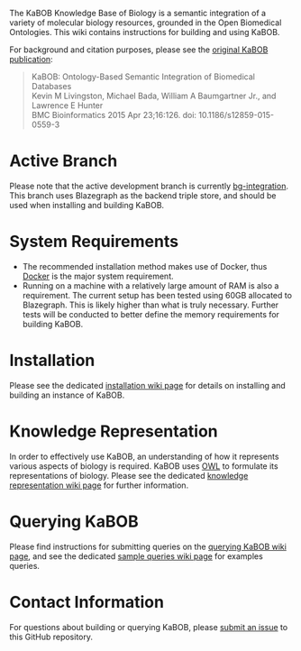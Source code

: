 The KaBOB Knowledge Base of Biology is a semantic integration of a variety of molecular biology resources, grounded in the Open Biomedical Ontologies. This wiki contains instructions for building and using KaBOB.

For background and citation purposes, please see the [original KaBOB publication](https://www.ncbi.nlm.nih.gov/pubmed/25903923):
> KaBOB: Ontology-Based Semantic Integration of Biomedical Databases <br/>
Kevin M Livingston, Michael Bada, William A Baumgartner Jr., and Lawrence E Hunter <br/> 
BMC Bioinformatics 2015 Apr 23;16:126. doi: 10.1186/s12859-015-0559-3

# Active Branch
Please note that the active development branch is currently [bg-integration](https://github.com/UCDenver-ccp/kabob/tree/bg-integration). This branch uses Blazegraph as the backend triple store, and should be used when installing and building KaBOB.

# System Requirements
* The recommended installation method makes use of Docker, thus [Docker](https://www.docker.com/) is the major system requirement. 
* Running on a machine with a relatively large amount of RAM is also a requirement. The current setup has been tested using 60GB allocated to Blazegraph. This is likely higher than what is truly necessary. Further tests will be conducted to better define the memory requirements for building KaBOB.

# Installation
Please see the dedicated [installation wiki page](https://github.com/UCDenver-ccp/kabob/wiki/Installation-via-Docker) for details on installing and building an instance of KaBOB.

# Knowledge Representation
In order to effectively use KaBOB, an understanding of how it represents various aspects of biology is required. KaBOB uses [OWL](https://www.w3.org/TR/owl2-primer/) to formulate its representations of biology. Please see the dedicated [knowledge representation wiki page](https://github.com/UCDenver-ccp/kabob/wiki/KaBOB-Knowledge-Representation) for further information.

# Querying KaBOB
Please find instructions for submitting queries on the [querying KaBOB wiki page](https://github.com/UCDenver-ccp/kabob/wiki/Querying-KaBOB), and see the dedicated [sample queries wiki page](https://github.com/UCDenver-ccp/kabob/wiki/Sample-Queries) for examples queries.

# Contact Information
For questions about building or querying KaBOB, please [submit an issue](https://github.com/UCDenver-ccp/kabob/issues) to this GitHub repository.
